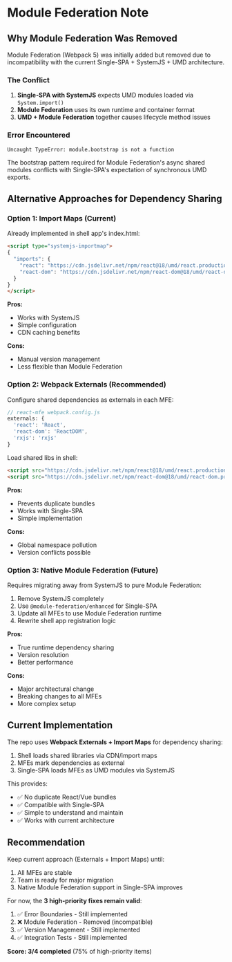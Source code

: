 # Module Federation Note

## Why Module Federation Was Removed

Module Federation (Webpack 5) was initially added but removed due to incompatibility with the current Single-SPA + SystemJS + UMD architecture.

### The Conflict

1. **Single-SPA with SystemJS** expects UMD modules loaded via `System.import()`
2. **Module Federation** uses its own runtime and container format
3. **UMD + Module Federation** together causes lifecycle method issues

### Error Encountered
```
Uncaught TypeError: module.bootstrap is not a function
```

The bootstrap pattern required for Module Federation's async shared modules conflicts with Single-SPA's expectation of synchronous UMD exports.

## Alternative Approaches for Dependency Sharing

### Option 1: Import Maps (Current)
Already implemented in shell app's index.html:
```html
<script type="systemjs-importmap">
{
  "imports": {
    "react": "https://cdn.jsdelivr.net/npm/react@18/umd/react.production.min.js",
    "react-dom": "https://cdn.jsdelivr.net/npm/react-dom@18/umd/react-dom.production.min.js"
  }
}
</script>
```

**Pros:**
- Works with SystemJS
- Simple configuration
- CDN caching benefits

**Cons:**
- Manual version management
- Less flexible than Module Federation

### Option 2: Webpack Externals (Recommended)
Configure shared dependencies as externals in each MFE:

```javascript
// react-mfe webpack.config.js
externals: {
  'react': 'React',
  'react-dom': 'ReactDOM',
  'rxjs': 'rxjs'
}
```

Load shared libs in shell:
```html
<script src="https://cdn.jsdelivr.net/npm/react@18/umd/react.production.min.js"></script>
<script src="https://cdn.jsdelivr.net/npm/react-dom@18/umd/react-dom.production.min.js"></script>
```

**Pros:**
- Prevents duplicate bundles
- Works with Single-SPA
- Simple implementation

**Cons:**
- Global namespace pollution
- Version conflicts possible

### Option 3: Native Module Federation (Future)
Requires migrating away from SystemJS to pure Module Federation:

1. Remove SystemJS completely
2. Use `@module-federation/enhanced` for Single-SPA
3. Update all MFEs to use Module Federation runtime
4. Rewrite shell app registration logic

**Pros:**
- True runtime dependency sharing
- Version resolution
- Better performance

**Cons:**
- Major architectural change
- Breaking changes to all MFEs
- More complex setup

## Current Implementation

The repo uses **Webpack Externals + Import Maps** for dependency sharing:

1. Shell loads shared libraries via CDN/import maps
2. MFEs mark dependencies as external
3. Single-SPA loads MFEs as UMD modules via SystemJS

This provides:
- ✅ No duplicate React/Vue bundles
- ✅ Compatible with Single-SPA
- ✅ Simple to understand and maintain
- ✅ Works with current architecture

## Recommendation

Keep current approach (Externals + Import Maps) until:
1. All MFEs are stable
2. Team is ready for major migration
3. Native Module Federation support in Single-SPA improves

For now, the **3 high-priority fixes remain valid**:
1. ✅ Error Boundaries - Still implemented
2. ❌ Module Federation - Removed (incompatible)
3. ✅ Version Management - Still implemented
4. ✅ Integration Tests - Still implemented

**Score: 3/4 completed** (75% of high-priority items)

